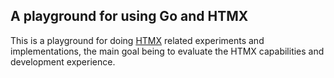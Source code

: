 ## A playground for using Go and HTMX

This is a playground for doing [HTMX](https://htmx.org/) related experiments and implementations, the main goal being to evaluate the HTMX capabilities and development experience.
